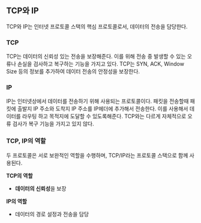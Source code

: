 ## TCP와 IP

TCP와 IP는 인터넷 프로토콜 스택의 핵심 프로토콜로서, 데이터의 전송을 담당한다.

### TCP
TCP는 데이터의 신뢰성 있는 전송을 보장해준다. 
이를 위해 전송 중 발생할 수 있는 오류나 손실을 검사하고 복구하는 기능을 가지고 있다. 
TCP는 SYN, ACK, Window Size 등의 정보를 추가하여 데이터 전송의 안정성을 보장한다.

### IP
IP는 인터넷상에서 데이터를 전송하기 위해 사용되는 프로토콜이다. 
패킷을 전송할때 패킷에 출발지 IP 주소와 도착지 IP 주소를 IP헤더에 추가해서 전송한다. 
이를 사용해서 데이터를 라우팅 하고 목적지에 도달할 수 있도록해준다. 
TCP와는 다르게 자체적으로 오류 검사가 복구 기능을 가지고 있지 않다.

### TCP, IP의 역할

두 프로토콜은 서로 보완적인 역할을 수행하며, TCP/IP라는 프로토콜 스택으로 함께 사용된다. 

**TCP의 역할**
- **데이터의 신뢰성**을 보장

**IP의 역할**
- 데이터의 경로 설정과 전송을 담당 
